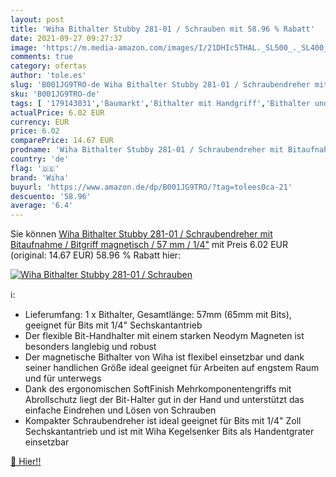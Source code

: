 ```yaml
---
layout: post
title: 'Wiha Bithalter Stubby 281-01 / Schrauben mit 58.96 % Rabatt'
date: 2021-09-27 09:27:37
image: 'https://m.media-amazon.com/images/I/21DHIc5THAL._SL500_._SL400_.jpg'
comments: true
category: ofertas
author: 'tole.es'
slug: 'B001JG9TRO-de Wiha Bithalter Stubby 281-01 / Schraubendreher mit...'
sku: 'B001JG9TRO-de'
tags: [ '179143031','Baumarkt','Bithalter mit Handgriff','Bithalter und Verbindungsteile','Bits','Elektro- & Handwerkzeuge','Handwerkzeuge','Produkte','Schlitz-Schraubendreher','Schraubendreher','wiha', ]
actualPrice: 6.02 EUR
currency: EUR
price: 6.02
comparePrice: 14.67 EUR
prodname: 'Wiha Bithalter Stubby 281-01 / Schraubendreher mit Bitaufnahme / Bitgriff magnetisch / 57 mm / 1/4"'
country: 'de'
flag: '🇩🇪'
brand: 'Wiha'
buyurl: 'https://www.amazon.de/dp/B001JG9TRO/?tag=tolees0ca-21'
descuento: '58.96'
average: '6.4'
---
```


Sie können [Wiha Bithalter Stubby 281-01 / Schraubendreher mit Bitaufnahme / Bitgriff magnetisch / 57 mm / 1/4"](https://www.amazon.de/dp/B001JG9TRO/?tag=tolees0ca-21) mit Preis 6.02 EUR (original: 14.67 EUR) 58.96 % Rabatt hier:

[![Wiha Bithalter Stubby 281-01 / Schrauben](https://m.media-amazon.com/images/I/21DHIc5THAL._SL500_._SL400_.jpg)](https://www.amazon.de/dp/B001JG9TRO/?tag=tolees0ca-21)

ℹ️:

- Lieferumfang: 1 x Bithalter, Gesamtlänge: 57mm (65mm mit Bits), geeignet für Bits mit 1/4" Sechskantantrieb
- Der flexible Bit-Handhalter mit einem starken Neodym Magneten ist besonders langlebig und robust
- Der magnetische Bithalter von Wiha ist flexibel einsetzbar und dank seiner handlichen Größe ideal geeignet für Arbeiten auf engstem Raum und für unterwegs
- Dank des ergonomischen SoftFinish Mehrkomponentengriffs mit Abrollschutz liegt der Bit-Halter gut in der Hand und unterstützt das einfache Eindrehen und Lösen von Schrauben
- Kompakter Schraubendreher ist ideal geeignet für Bits mit 1/4" Zoll Sechskantantrieb und ist mit Wiha Kegelsenker Bits als Handentgrater einsetzbar

[🛒 Hier!!](https://www.amazon.de/dp/B001JG9TRO/?tag=tolees0ca-21)
